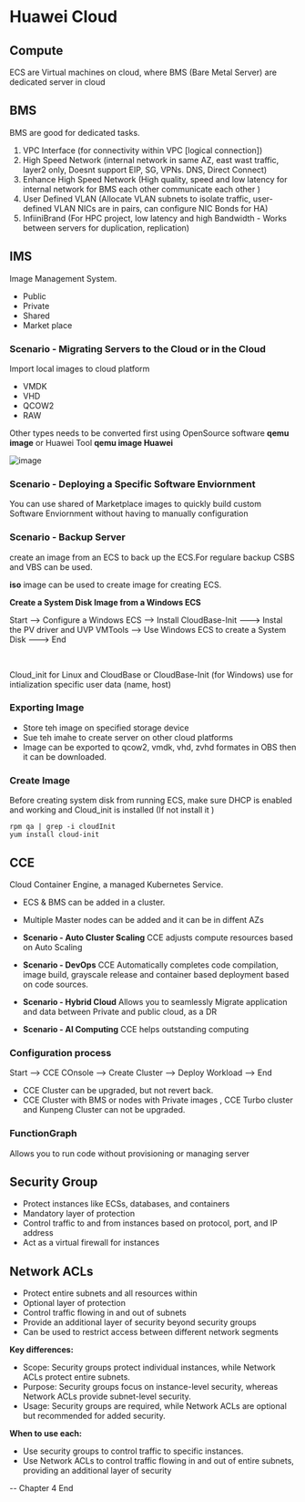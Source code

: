 # Huawei Cloud

## Compute
ECS are Virtual machines on cloud, where BMS (Bare Metal Server) are dedicated server in cloud


## BMS 
BMS are good for dedicated tasks. 

1. VPC Interface (for connectivity within VPC [logical connection])
2. High Speed Network (internal network in same AZ, east wast traffic, layer2 only, Doesnt support EIP, SG, VPNs. DNS, Direct Connect)
3. Enhance High Speed Network (High quality, speed and low latency for internal network for BMS each other communicate each other )
4. User Defined VLAN (Allocate VLAN subnets to isolate traffic, user-defined VLAN NICs are in pairs, can configure NIC Bonds for HA)
5. InfiiniBrand (For HPC project, low latency and high Bandwidth - Works between servers for duplication, replication)

## IMS
Image Management System.
- Public 
- Private 
- Shared 
- Market place 

### Scenario - Migrating Servers to the Cloud or in the Cloud

Import local images to cloud platform
- VMDK
- VHD
- QCOW2
- RAW

Other types needs to be converted first using OpenSource software **qemu image** or Huawei Tool **qemu image Huawei**

![image](https://github.com/user-attachments/assets/2bff3c60-c872-4464-a5d8-635cb69cf752)


### Scenario - Deploying a Specific Software Enviornment
You can use shared of Marketplace images to quickly build custom Software Enviornment without having to manually configuration

### Scenario -  Backup Server 
create an image from an ECS to back up the ECS.For regulare backup CSBS and VBS can be used.

**iso** image can be used to create image for creating ECS. <br>

**Create a System Disk Image from a Windows ECS** <br>

Start --> Configure a Windows ECS --> Install CloudBase-Init ---> Instal the PV driver and UVP VMTools --> Use Windows ECS to create a System Disk ---> End

<br>

Cloud_init for Linux and CloudBase or CloudBase-Init (for Windows) use for intialization specific user data (name, host)

### Exporting Image
- Store teh image on specified storage device
- Sue teh imahe to create server on other cloud platforms
- Image can be exported to qcow2, vmdk, vhd, zvhd formates in OBS then it can be downloaded.

### Create Image
Before creating system disk from running ECS, make sure DHCP is enabled and working and Cloud_init is installed (If not install it )
```shell
rpm qa | grep -i cloudInit
yum install cloud-init 

```

## CCE 
Cloud Container Engine, a managed Kubernetes Service. 
- ECS & BMS can be added in a cluster. 
- Multiple Master nodes can be added and it can be in diffent AZs

- **Scenario - Auto Cluster Scaling** CCE adjusts compute resources based on Auto Scaling
- **Scenario - DevOps** CCE Automatically completes code compilation, image build, grayscale release and container based deployment based on code sources. 
- **Scenario - Hybrid Cloud** Allows you to seamlessly Migrate application and data between Private and public cloud, as a DR 
- **Scenario - AI Computing** CCE helps outstanding computing

### Configuration process
Start --> CCE COnsole --> Create Cluster --> Deploy Workload --> End

- CCE Cluster can be upgraded, but not revert back. 
- CCE Cluster with BMS or nodes with Private images , CCE Turbo cluster and Kunpeng Cluster can not be upgraded.

### FunctionGraph
Allows you to run code without provisioning or managing server 

## Security Group
- Protect instances like ECSs, databases, and containers
- Mandatory layer of protection
- Control traffic to and from instances based on protocol, port, and IP address
- Act as a virtual firewall for instances

## Network ACLs
- Protect entire subnets and all resources within
- Optional layer of protection
- Control traffic flowing in and out of subnets
- Provide an additional layer of security beyond security groups
- Can be used to restrict access between different network segments

**Key differences:**
- Scope: Security groups protect individual instances, while Network ACLs protect entire subnets.
- Purpose: Security groups focus on instance-level security, whereas Network ACLs provide subnet-level security.
- Usage: Security groups are required, while Network ACLs are optional but recommended for added security.

**When to use each:**
- Use security groups to control traffic to specific instances.
- Use Network ACLs to control traffic flowing in and out of entire subnets, providing an additional layer of security


--
Chapter 4 End